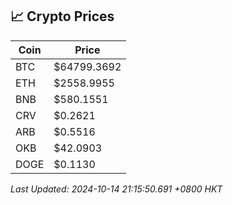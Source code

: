 ## 📈 Crypto Prices

| Coin | Price |
| ---- | ----- |
| BTC | $64799.3692 |
| ETH | $2558.9955 |
| BNB | $580.1551 |
| CRV | $0.2621 |
| ARB | $0.5516 |
| OKB | $42.0903 |
| DOGE | $0.1130 |

_Last Updated: 2024-10-14 21:15:50.691 +0800 HKT_